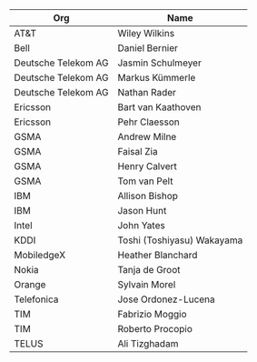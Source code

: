 | Org                    | Name                                                |
| -----------------------| ----------------------------------------------------|
| AT&T | Wiley Wilkins |
| Bell | Daniel Bernier |
| Deutsche Telekom AG | Jasmin Schulmeyer |
| Deutsche Telekom AG | Markus Kümmerle |
| Deutsche Telekom AG | Nathan Rader |
| Ericsson | Bart van Kaathoven |
| Ericsson | Pehr Claesson |
| GSMA | Andrew Milne |
| GSMA | Faisal Zia |
| GSMA | Henry Calvert |
| GSMA | Tom van Pelt |
| IBM | Allison Bishop |
| IBM | Jason Hunt |
| Intel | John Yates |
| KDDI | Toshi (Toshiyasu) Wakayama |
| MobiledgeX | Heather Blanchard |
| Nokia | Tanja de Groot |
| Orange | Sylvain Morel |
| Telefonica | Jose Ordonez-Lucena |
| TIM | Fabrizio Moggio |
| TIM | Roberto Procopio |
| TELUS | Ali Tizghadam |
